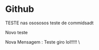 # Github
TESTE
nas osososos teste de commidsadt


Novo teste









Nova Mensagem : Teste giro lol!!!!!
\
